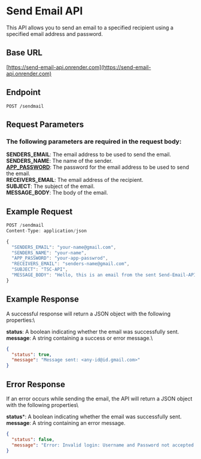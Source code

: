 # Send Email API

This API allows you to send an email to a specified recipient using a specified email address and password.

## Base URL

[https://send-email-api.onrender.com](https://send-email-api.onrender.com)

## Endpoint
`POST /sendmail`

## Request Parameters

### The following parameters are required in the request body:

**SENDERS_EMAIL**: The email address to be used to send the email.\
**SENDERS_NAME**: The name of the sender.\
**[APP_PASSWORD](https://support.google.com/accounts/answer/185833?hl=en)**: The password for the email address to be used to send the email.\
**RECEIVERS_EMAIL**: The email address of the recipient.\
**SUBJECT**: The subject of the email.\
**MESSAGE_BODY**: The body of the email.

## Example Request

```javascript
POST /sendmail
Content-Type: application/json

{
  "SENDERS_EMAIL": "your-name@gmail.com",
  "SENDERS_NAME": "your-name",
  "APP_PASSWORD": "your-app-passwrod",
  "RECEIVERS_EMAIL": "senders-name@gmail.com",
  "SUBJECT": "TSC-API",
  "MESSAGE_BODY": "Hello, this is an email from the sent Send-Email-API"
}

```

## Example Response

A successful response will return a JSON object with the following properties:\

**status**: A boolean indicating whether the email was successfully sent.\
**message**: A string containing a success or error message.\

```json
{
  "status": true,
  "message": "Message sent: <any-id@id.gmail.com>"
}

```

## Error Response

If an error occurs while sending the email, the API will return a JSON object with the following properties\

**status***: A boolean indicating whether the email was successfully sent.\
**message**: A string containing an error message.

```json
{
  "status": false,
  "message": "Error: Invalid login: Username and Password not accepted."
}

```
